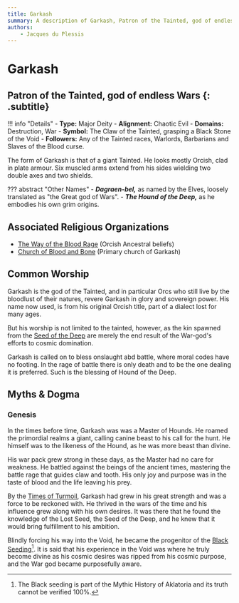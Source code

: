 ```yaml
---
title: Garkash
summary: A description of Garkash, Patron of the Tainted, god of endless Wars.
authors:
    - Jacques du Plessis
---
```

# Garkash
## Patron of the Tainted, god of endless Wars {: .subtitle}

!!! info "Details"
    - **Type:** Major Deity
    - **Alignment:** Chaotic Evil
    - **Domains:** Destruction, War
    - **Symbol:** The Claw of the Tainted, grasping a Black Stone of the Void
    - **Followers:** Any of the Tainted races, Warlords, Barbarians and Slaves of the Blood curse.

The form of Garkash is that of a giant Tainted.  He looks mostly Orcish, clad in plate armour. Six muscled arms extend from his sides wielding two double axes and two shields.

??? abstract "Other Names"
    - ***Dagraen-bel,*** as named by the Elves, loosely translated as "the Great god of Wars".
    - ***The Hound of the Deep,*** as he embodies his own grim origins.

## Associated Religious Organizations
* [The Way of the Blood Rage](../../organizations/orc_ancestry) (Orcish Ancestral beliefs)
* [Church of Blood and Bone](../../organizations/church_of_blood_and_bone) (Primary church of Garkash)

## Common Worship
Garkash is the god of the Tainted, and in particular Orcs who still live by the bloodlust of their natures, revere Garkash in glory and sovereign power. His name now used, is from his original Orcish title, part of a dialect lost for many ages.

But his worship is not limited to the tainted, however, as the kin spawned from the [Seed of the Deep](../../../history/myths/seeds_of_life/#the-seed-of-the-deep) are merely the end result of the War-god's efforts to cosmic domination.

Garkash is called on to bless onslaught abd battle, where moral codes have no footing. In the rage of battle there is only death and to be the one dealing it is preferred. Such is the blessing of Hound of the Deep.

## Myths & Dogma
### Genesis
In the times before time, Garkash was was a Master of Hounds. He roamed the primordial realms a giant, calling canine beast to his call for the hunt. He himself was to the likeness of the Hound, as he was more beast than divine.

His war pack grew strong in these days, as the Master had no care for weakness. He battled against the beings of the ancient times, mastering the battle rage that guides claw and tooth. His only joy and purpose was in the taste of blood and the life leaving his prey.

By the [Times of Turmoil](../../../history/ages/time_of_turmoil), Garkash had grew in his great strength and was a force to be reckoned with. He thrived in the wars of the time and his influence grew along with his own desires. It was there that he found the knowledge of the Lost Seed, the Seed of the Deep, and he knew that it would bring fulfillment to his ambition.

Blindly forcing his way into the Void, he became the progenitor of the [Black Seeding](../../../history/myths/black_seeding)[^1]. It is said that his experience in the Void was where he truly become divine as his cosmic desires was ripped from his cosmic purpose, and the War god became purposefully aware.

[^1]: The Black seeding is part of the Mythic History of Aklatoria and its truth cannot be verified 100%.